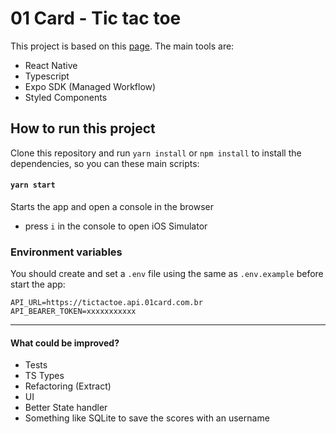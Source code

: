 # 01 Card - Tic tac toe

This project is based on this [page](https://01card.com.br/carreiras/desafio-react-native/). The main tools are:

- React Native
- Typescript
- Expo SDK (Managed Workflow)
- Styled Components

## How to run this project
Clone this repository and run `yarn install` or `npm install` to install the dependencies, so you can these main scripts:

#### `yarn start`
Starts the app and open a console in the browser
- press `i` in the console to open iOS Simulator

### Environment variables
You should create and set a `.env` file using the same as `.env.example` before start the app:
```
API_URL=https://tictactoe.api.01card.com.br
API_BEARER_TOKEN=xxxxxxxxxxx
```

---
#### What could be improved?
- Tests
- TS Types
- Refactoring (Extract)
- UI
- Better State handler
- Something like SQLite to save the scores with an username



